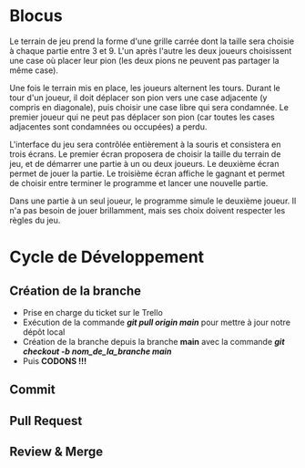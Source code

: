 # Blocus
 Le terrain de jeu prend la forme d'une grille carrée dont la taille sera choisie à chaque partie entre 3 et 9. L'un après l'autre les deux joueurs choisissent une case où placer leur pion (les deux pions ne peuvent pas partager la même case).

Une fois le terrain mis en place, les joueurs alternent les tours. Durant le tour d'un joueur, il doit déplacer son pion vers une case adjacente (y compris en diagonale), puis choisir une case libre qui sera condamnée. Le premier joueur qui ne peut pas déplacer son pion (car toutes les cases adjacentes sont condamnées ou occupées) a perdu.

L'interface du jeu sera contrôlée entièrement à la souris et consistera en trois écrans. Le premier écran proposera de choisir la taille du terrain de jeu, et de démarrer une partie à un ou deux joueurs. Le deuxième écran permet de jouer la partie. Le troisième écran affiche le gagnant et permet de choisir entre terminer le programme et lancer une nouvelle partie.

Dans une partie à un seul joueur, le programme simule le deuxième joueur. Il n'a pas besoin de jouer brillamment, mais ses choix doivent respecter les règles du jeu. 

# Cycle de Développement

## Création de la branche
 - Prise en charge du ticket sur le Trello
 - Exécution de la commande ***git pull origin main*** pour mettre à jour notre dépôt local
 - Création de la branche depuis la branche **main** avec la commande ***git checkout -b nom_de_la_branche main***
 - Puis **CODONS !!!**
## Commit
## Pull Request
## Review & Merge
